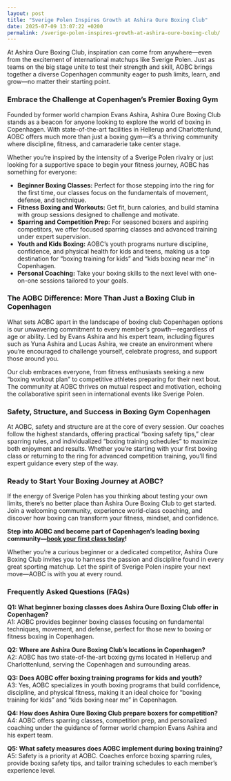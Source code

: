 ```yaml
---
layout: post
title: "Sverige Polen Inspires Growth at Ashira Oure Boxing Club"
date: 2025-07-09 13:07:22 +0200
permalink: /sverige-polen-inspires-growth-at-ashira-oure-boxing-club/
---
```

At Ashira Oure Boxing Club, inspiration can come from anywhere—even from the excitement of international matchups like Sverige Polen. Just as teams on the big stage unite to test their strength and skill, AOBC brings together a diverse Copenhagen community eager to push limits, learn, and grow—no matter their starting point.

### Embrace the Challenge at Copenhagen’s Premier Boxing Gym

Founded by former world champion Evans Ashira, Ashira Oure Boxing Club stands as a beacon for anyone looking to explore the world of boxing in Copenhagen. With state-of-the-art facilities in Hellerup and Charlottenlund, AOBC offers much more than just a boxing gym—it’s a thriving community where discipline, fitness, and camaraderie take center stage.

Whether you’re inspired by the intensity of a Sverige Polen rivalry or just looking for a supportive space to begin your fitness journey, AOBC has something for everyone:

- **Beginner Boxing Classes:** Perfect for those stepping into the ring for the first time, our classes focus on the fundamentals of movement, defense, and technique.
- **Fitness Boxing and Workouts:** Get fit, burn calories, and build stamina with group sessions designed to challenge and motivate.
- **Sparring and Competition Prep:** For seasoned boxers and aspiring competitors, we offer focused sparring classes and advanced training under expert supervision.
- **Youth and Kids Boxing:** AOBC’s youth programs nurture discipline, confidence, and physical health for kids and teens, making us a top destination for “boxing training for kids” and “kids boxing near me” in Copenhagen.
- **Personal Coaching:** Take your boxing skills to the next level with one-on-one sessions tailored to your goals.

### The AOBC Difference: More Than Just a Boxing Club in Copenhagen

What sets AOBC apart in the landscape of boxing club Copenhagen options is our unwavering commitment to every member’s growth—regardless of age or ability. Led by Evans Ashira and his expert team, including figures such as Yuna Ashira and Lucas Ashira, we create an environment where you’re encouraged to challenge yourself, celebrate progress, and support those around you.

Our club embraces everyone, from fitness enthusiasts seeking a new “boxing workout plan” to competitive athletes preparing for their next bout. The community at AOBC thrives on mutual respect and motivation, echoing the collaborative spirit seen in international events like Sverige Polen.

### Safety, Structure, and Success in Boxing Gym Copenhagen

At AOBC, safety and structure are at the core of every session. Our coaches follow the highest standards, offering practical “boxing safety tips,” clear sparring rules, and individualized “boxing training schedules” to maximize both enjoyment and results. Whether you’re starting with your first boxing class or returning to the ring for advanced competition training, you’ll find expert guidance every step of the way.

### Ready to Start Your Boxing Journey at AOBC?

If the energy of Sverige Polen has you thinking about testing your own limits, there’s no better place than Ashira Oure Boxing Club to get started. Join a welcoming community, experience world-class coaching, and discover how boxing can transform your fitness, mindset, and confidence.

**Step into AOBC and become part of Copenhagen’s leading boxing community—[book your first class today](https://www.ashiraoure.com/)!**

Whether you’re a curious beginner or a dedicated competitor, Ashira Oure Boxing Club invites you to harness the passion and discipline found in every great sporting matchup. Let the spirit of Sverige Polen inspire your next move—AOBC is with you at every round.

### Frequently Asked Questions (FAQs)

**Q1: What beginner boxing classes does Ashira Oure Boxing Club offer in Copenhagen?**  
A1: AOBC provides beginner boxing classes focusing on fundamental techniques, movement, and defense, perfect for those new to boxing or fitness boxing in Copenhagen.

**Q2: Where are Ashira Oure Boxing Club’s locations in Copenhagen?**  
A2: AOBC has two state-of-the-art boxing gyms located in Hellerup and Charlottenlund, serving the Copenhagen and surrounding areas.

**Q3: Does AOBC offer boxing training programs for kids and youth?**  
A3: Yes, AOBC specializes in youth boxing programs that build confidence, discipline, and physical fitness, making it an ideal choice for “boxing training for kids” and “kids boxing near me” in Copenhagen.

**Q4: How does Ashira Oure Boxing Club prepare boxers for competition?**  
A4: AOBC offers sparring classes, competition prep, and personalized coaching under the guidance of former world champion Evans Ashira and his expert team.

**Q5: What safety measures does AOBC implement during boxing training?**  
A5: Safety is a priority at AOBC. Coaches enforce boxing sparring rules, provide boxing safety tips, and tailor training schedules to each member’s experience level.

<script type="application/ld+json">
{
  "@context": "https://schema.org",
  "@type": "BlogPosting",
  "headline": "Sverige Polen Inspires Growth at Ashira Oure Boxing Club",
  "description": "Discover how Ashira Oure Boxing Club in Copenhagen inspires growth and fitness through beginner classes, sparring, youth programs, and expert coaching led by former world champion Evans Ashira.",
  "image": "https://www.ashiraoure.com/images/boxing-club-copenhagen.jpg",
  "author": {
    "@type": "Person",
    "name": "Evans Ashira",
    "description": "Founder of Ashira Oure Boxing Club and former world boxing champion."
  },
  "publisher": {
    "@type": "Person",
    "name": "Evans Ashira"
  },
  "datePublished": "2024-06-01",
  "mainEntityOfPage": {
    "@type": "WebPage",
    "@id": "https://www.ashiraoure.com/blog/sverige-polen-inspires-growth"
  }
}
</script>

<script type="application/ld+json">
{
  "@context": "https://schema.org",
  "@type": "FAQPage",
  "mainEntity": [
    {
      "@type": "Question",
      "name": "What beginner boxing classes does Ashira Oure Boxing Club offer in Copenhagen?",
      "acceptedAnswer": {
        "@type": "Answer",
        "text": "AOBC provides beginner boxing classes focusing on fundamental techniques, movement, and defense, perfect for those new to boxing or fitness boxing in Copenhagen."
      }
    },
    {
      "@type": "Question",
      "name": "Where are Ashira Oure Boxing Club’s locations in Copenhagen?",
      "acceptedAnswer": {
        "@type": "Answer",
        "text": "AOBC has two state-of-the-art boxing gyms located in Hellerup and Charlottenlund, serving the Copenhagen and surrounding areas."
      }
    },
    {
      "@type": "Question",
      "name": "Does AOBC offer boxing training programs for kids and youth?",
      "acceptedAnswer": {
        "@type": "Answer",
        "text": "Yes, AOBC specializes in youth boxing programs that build confidence, discipline, and physical fitness, making it an ideal choice for “boxing training for kids” and “kids boxing near me” in Copenhagen."
      }
    },
    {
      "@type": "Question",
      "name": "How does Ashira Oure Boxing Club prepare boxers for competition?",
      "acceptedAnswer": {
        "@type": "Answer",
        "text": "AOBC offers sparring classes, competition prep, and personalized coaching under the guidance of former world champion Evans Ashira and his expert team."
      }
    },
    {
      "@type": "Question",
      "name": "What safety measures does AOBC implement during boxing training?",
      "acceptedAnswer": {
        "@type": "Answer",
        "text": "Safety is a priority at AOBC. Coaches enforce boxing sparring rules, provide boxing safety tips, and tailor training schedules to each member’s experience level."
      }
    }
  ]
}
</script>